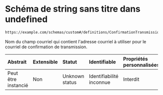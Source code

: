 # Schéma de string sans titre dans undefined

```txt
https://example.com/schemas/custom#/definitions/ConfirmationTransmission/properties/nomChampCourrielUtilisateur
```

Nom du champ courriel qui contient l'adresse courriel à utiliser pour le courriel de confirmation de transmission.

| Abstrait            | Extensible | Statut         | Identifiable             | Propriétés personnalisées | Propriétés Additionnelles | Limites d'accès | Défini dans                                                                        |
| :------------------ | :--------- | :------------- | :----------------------- | :------------------------ | :------------------------ | :-------------- | :--------------------------------------------------------------------------------- |
| Peut être instancié | Non        | Unknown status | Identifiabilité inconnue | Interdit                  | Autorisé                  | aucun           | [FRW.form.schema.json\*](../out/FRW.form.schema.json "ouvrir le schéma d'origine") |
